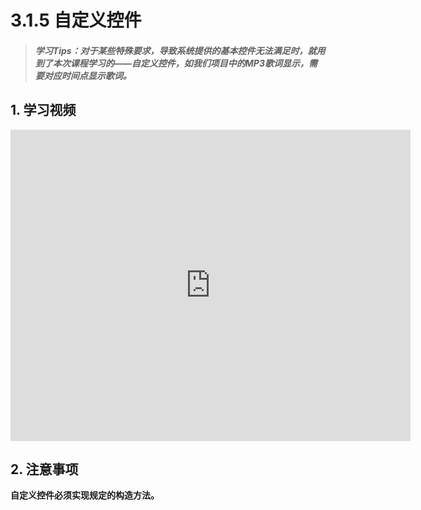 # 3.1.5 自定义控件

>##### 学习Tips：对于某些特殊要求，导致系统提供的基本控件无法满足时，就用到了本次课程学习的——自定义控件，如我们项目中的MP3歌词显示，需要对应时间点显示歌词。

## 1. 学习视频

<iframe frameborder="0" width="640" height="498" src="https://v.qq.com/iframe/player.html?vid=z0180bhmznp&tiny=0&auto=0" allowfullscreen></iframe>

## 2. 注意事项

<p color="#FF0000"><strong>自定义控件必须实现规定的构造方法。</strong></p>
